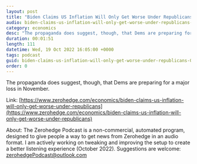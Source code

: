 ```yaml
---
layout: post
title: "Biden Claims US Inflation Will Only Get Worse Under Republicans"
audio: biden-claims-us-inflation-will-only-get-worse-under-republicans-0
category: economics
desc: "The propaganda does suggest, though, that Dems are preparing for a major loss in November. "
duration: 00:01:51
length: 111
datetime: Wed, 19 Oct 2022 16:05:00 +0000
tags: podcast
guid: biden-claims-us-inflation-will-only-get-worse-under-republicans-0
order: 0
---
```

The propaganda does suggest, though, that Dems are preparing for a major loss in November. 

Link: [https://www.zerohedge.com/economics/biden-claims-us-inflation-will-only-get-worse-under-republicans](https://www.zerohedge.com/economics/biden-claims-us-inflation-will-only-get-worse-under-republicans)

About: The Zerohedge Podcast is a non-commercial, automated program, designed to give people a way to get news from Zerohedge in an audio format.  I am actively working on tweaking and improving the setup to create a better listening experience (October 2022).  Suggestions are welcome: [zerohedgePodcast@outlook.com](mailto:zerohedgePodcast@outlook.com)